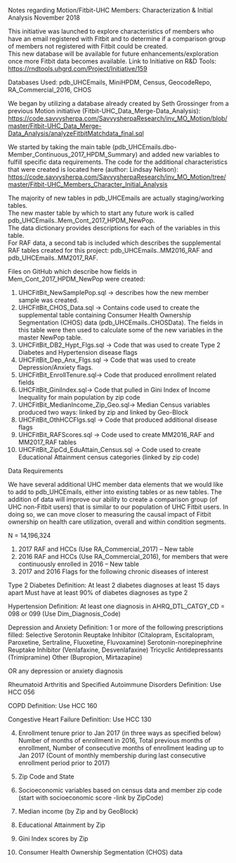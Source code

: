 Notes regarding Motion/Fitbit-UHC Members:  Characterization & Initial Analysis
November 2018

This initiative was launched to explore characteristics of members who have an email registered with Fitbit and to determine if a 
comparison group of members not registered with Fitbit could be created.  
This new database will be available for future enhancements/exploration once more Fitbit data becomes available.
Link to Initiative on R&D Tools: https://rndtools.uhgrd.com/Project/Initiative/159

Databases Used:
pdb_UHCEmails, 
MiniHPDM, 
Census, 
GeocodeRepo, 
RA_Commercial_2016, 
CHOS

We began by utilizing a database already created by Seth Grossinger from a previous Motion initiative (Fitbit-UHC_Data_Merge-Data_Analysis):
https://code.savvysherpa.com/SavvysherpaResearch/inv_MO_Motion/blob/master/Fitbit-UHC_Data_Merge-Data_Analysis/analyzeFitbitMatchdata_final.sql
      

We started by taking the main table (pdb_UHCEmails.dbo-Member_Continuous_2017_HPDM_Summary) and added new variables to fulfill 
specific data requirements.  The code for the additional characteristics that were created is located here (author: Lindsay Nelson):
https://code.savvysherpa.com/SavvysherpaResearch/inv_MO_Motion/tree/master/Fitbit-UHC_Members_Character_Initial_Analysis

The majority of new tables in pdb_UHCEmails are actually staging/working tables.  
The new master table by which to start any future work is called pdb_UHCEmails..Mem_Cont_2017_HPDM_NewPop.  
The data dictionary provides descriptions for each of the variables in this table.  
For RAF data, a second tab is included which describes the supplemental RAF tables created for this project: 
  pdb_UHCEmails..MM2016_RAF and pdb_UHCEmails..MM2017_RAF.

Files on GitHub which describe how fields in Mem_Cont_2017_HPDM_NewPop were created:
1) UHCFitBit_NewSamplePop.sql -> describes how the new member sample was created.
2) UHCFitBit_CHOS_Data.sql -> Contains code used to create the supplemental table containing Consumer Health Ownership Segmentation (CHOS) data (pdb_UHCEmails..CHOSData).  The fields in this table were then used to calculate some of the new variables in the master NewPop table.
3) UHCFitBit_DB2_Hypt_Flgs.sql -> Code that was used to create Type 2 Diabetes and Hypertension disease flags
4) UHCFitBit_Dep_Anx_Flgs.sql -> Code that was used to create Depression/Anxiety flags.
5) UHCFitBit_EnrollTenure.sql->  Code that produced enrollment related fields
6) UHCFitBit_GiniIndex.sql->  Code that pulled in Gini Index of Income Inequality for main population by zip code
7) UHCFitBit_MedianIncome_Zip_Geo.sql-> Median Census variables produced two ways: linked by zip and linked by Geo-Block
8) UHCFitBit_OthHCCFlgs.sql -> Code that produced additional disease flags
9) UHCFitBit_RAFScores.sql -> Code used to create MM2016_RAF and MM2017_RAF tables
10) UHCFitBit_ZipCd_EduAttain_Census.sql -> Code used to create Educational Attainment census categories (linked by zip code)

Data Requirements

We have several additional UHC member data elements that we would like to add to pdb_UHCEmails, either into existing tables or as new tables. The addition of data will improve our ability to create a comparison group (of UHC non-Fitbit users) that is similar to our population of UHC Fitbit users. In doing so, we can move closer to measuring the causal impact of Fitbit ownership on health care utilization, overall and within condition segments.

N = 14,196,324

1.	2017 RAF and HCCs (Use RA_Commercial_2017) – New table
2.	2016 RAF and HCCs (Use RA_Commercial_2016), for members that were continuously enrolled in 2016 – New table
3.	2017 and 2016 Flags for the following chronic diseases of interest

Type 2 Diabetes
Definition: At least 2 diabetes diagnoses at least 15 days apart
Must have at least 90% of diabetes diagnoses as type 2 

Hypertension
Definition: At least one diagnosis in AHRQ_DTL_CATGY_CD = 098 or 099 (Use Dim_Diagnosis_Code)

Depression and Anxiety
Definition: 1 or more of the following prescriptions filled:
Selective Serotonin Reuptake Inhibitor (Citalopram, Escitalopram, Paroxetine, Sertraline, Fluoxetine, Fluvoxamine)
Serotonin-norepinephrine Reuptake Inhibitor (Venlafaxine, Desvenlafaxine)
Tricyclic Antidepressants (Trimipramine)
Other (Bupropion, Mirtazapine)

OR any depression or anxiety diagnosis

Rheumatoid Arthritis and Specified Autoimmune Disorders 
Definition: Use HCC 056

COPD
Definition: Use HCC 160

Congestive Heart Failure
Definition: Use HCC 130

4. Enrollment tenure prior to Jan 2017 (in three ways as specified below)
Number of months of enrollment in 2016, 
Total previous months of enrollment, 
Number of consecutive months of enrollment leading up to Jan 2017 (Count of monthly membership during last consecutive enrollment period prior to 2017)

5. Zip Code and State

6. Socioeconomic variables based on census data and member zip code (start with socioeconomic score -link by ZipCode)

7. Median income (by Zip and by GeoBlock)

8. Educational Attainment by Zip

9. Gini Index scores by Zip

10. Consumer Health Ownership Segmentation (CHOS) data
